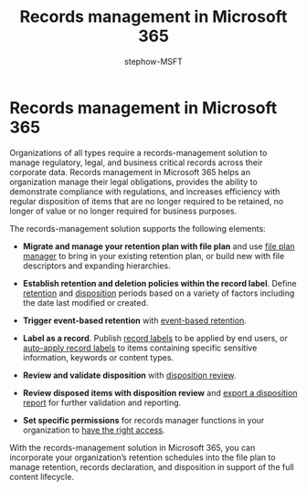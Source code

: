 ﻿---
title: "Records management in Microsoft 365"
ms.author: stephow
author: stephow-MSFT
manager: laurawi
ms.date: 
audience: Admin
ms.topic: conceptual
ms.service: O365-seccomp
localization_priority: Priority
ms.collection: M365-security-compliance
search.appverid: 
- MOE150
- MET150
description: "With records management in Microsoft 365, you can apply your organization’s specific retention schedules into a file plan to manage retention, records declaration, and disposition in support of the full content lifecycle."
---

# Records management in Microsoft 365

Organizations of all types require a records-management solution to manage regulatory, legal, and business critical records across their corporate data. Records management in Microsoft 365 helps an organization manage their legal obligations, provides the ability to demonstrate compliance with regulations, and increases efficiency with regular disposition of items that are no longer required to be retained, no longer of value or no longer required for business purposes.

The records-management solution supports the following elements:

- 	**Migrate and manage your retention plan with file plan** and use [file plan manager](file-plan-manager.md) to bring in your existing retention plan, or build new with file descriptors and expanding hierarchies.

- 	**Establish retention and deletion policies within the record label**. Define [retention](retention-policies.md#retaining-content-for-a-specific-period-of-time) and [disposition](retention-policies.md#deleting-content-thats-older-than-a-specific-age) periods based on a variety of factors including the date last modified or created.

- 	**Trigger event-based retention** with [event-based retention](event-driven-retention.md).

- 	**Label as a record**. Publish [record labels](labels.md#using-retention-labels-for-records-management) to be applied by end users, or [auto-apply record labels](labels.md#applying-a-retention-label-automatically-based-on-conditions) to items containing specific sensitive information, keywords or content types.

- 	**Review and validate disposition** with [disposition review](disposition-reviews.md).

- 	**Review disposed items with disposition review** and [export a disposition report](disposition-reviews.md#export-the-disposition-items) for further validation and reporting.

- 	**Set specific permissions** for records manager functions in your organization to [have the right access](permissions-in-the-security-and-compliance-center.md).

With the records-management solution in Microsoft 365, you can incorporate your organization’s retention schedules into the file plan to manage retention, records declaration, and disposition in support of the full content lifecycle. 
